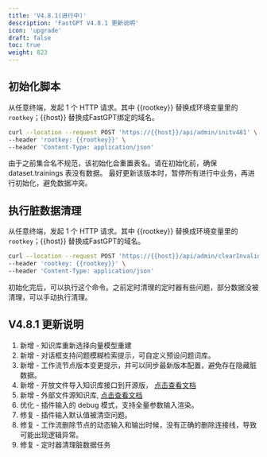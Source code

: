 ```yaml
---
title: 'V4.8.1(进行中)'
description: 'FastGPT V4.8.1 更新说明'
icon: 'upgrade'
draft: false
toc: true
weight: 823
---
```


## 初始化脚本

从任意终端，发起 1 个 HTTP 请求。其中 {{rootkey}} 替换成环境变量里的 `rootkey`；{{host}} 替换成FastGPT绑定的域名。

```bash
curl --location --request POST 'https://{{host}}/api/admin/initv481' \
--header 'rootkey: {{rootkey}}' \
--header 'Content-Type: application/json'
```

由于之前集合名不规范，该初始化会重置表名。请在初始化前，确保 dataset.trainings 表没有数据。
最好更新该版本时，暂停所有进行中业务，再进行初始化，避免数据冲突。

## 执行脏数据清理

从任意终端，发起 1 个 HTTP 请求。其中 {{rootkey}} 替换成环境变量里的 `rootkey`；{{host}} 替换成FastGPT的域名。

```bash
curl --location --request POST 'https://{{host}}/api/admin/clearInvalidData' \
--header 'rootkey: {{rootkey}}' \
--header 'Content-Type: application/json'
```

初始化完后，可以执行这个命令。之前定时清理的定时器有些问题，部分数据没被清理，可以手动执行清理。

## V4.8.1 更新说明

1. 新增 - 知识库重新选择向量模型重建
2. 新增 - 对话框支持问题模糊检索提示，可自定义预设问题词库。
3. 新增 - 工作流节点版本变更提示，并可以同步最新版本配置，避免存在隐藏脏数据。
4. 新增 - 开放文件导入知识库接口到开源版， [点击查看文档](/docs/development/openapi/dataset/#创建一个文件集合)
5. 新增 - 外部文件源知识库, [点击查看文档](/docs/course/externalfile/)
6. 优化 - 插件输入的 debug 模式，支持全量参数输入渲染。
7. 修复 - 插件输入默认值被清空问题。
8. 修复 - 工作流删除节点的动态输入和输出时候，没有正确的删除连接线，导致可能出现逻辑异常。
9. 修复 - 定时器清理脏数据任务
